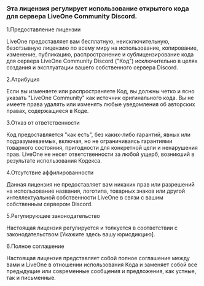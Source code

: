 ### Эта лицензия регулирует использование открытого кода для сервера LiveOne Community Discord.

1.Предоставление лицензии

LiveOne предоставляет вам бесплатную, неисключительную, безотзывную лицензию по всему миру на использование, копирование, изменение, публикацию, распространение и сублицензирование кода для сервера LiveOne Community Discord ("Код") исключительно в целях создания и эксплуатации вашего собственного сервера Discord.

2.Атрибуция

Если вы изменяете или распространяете Код, вы должны четко и ясно указать "LiveOne Community" как источник оригинального кода. Вы не имеете права удалять или изменять любые уведомления об авторских правах, содержащиеся в Коде.

3.Отказ от ответственности

Код предоставляется "как есть", без каких-либо гарантий, явных или подразумеваемых, включая, но не ограничиваясь гарантиями товарного состояния, пригодности для конкретной цели и ненарушения прав. LiveOne не несет ответственности за любой ущерб, возникший в результате использования Кодекса.

4.Отсутствие аффилированности

Данная лицензия не предоставляет вам никаких прав или разрешений на использование названия, логотипа, товарных знаков или другой интеллектуальной собственности LiveOne в связи с вашим собственным сервером Discord.

5.Регулирующее законодательство

Настоящая лицензия регулируется и толкуется в соответствии с законодательством [Укажите здесь вашу юрисдикцию].

6.Полное соглашение

Настоящая лицензия представляет собой полное соглашение между вами и LiveOne в отношении использования Кода и заменяет собой все предыдущие или современные сообщения и предложения, как устные, так и письменные.
